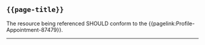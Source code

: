 ## <code>{{page-title}}</code>

The resource being referenced SHOULD conform to the {{pagelink:Profile-Appointment-87479}}.

---